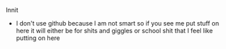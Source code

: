 Innit
- I don't use github because I am not smart so if you see me put stuff on here it will either be for shits and giggles or school shit that I feel like putting on here

<!---
Garlicozzy/Garlicozzy is a ✨ special ✨ repository because its `README.md` (this file) appears on your GitHub profile.
You can click the Preview link to take a look at your changes.
--->

